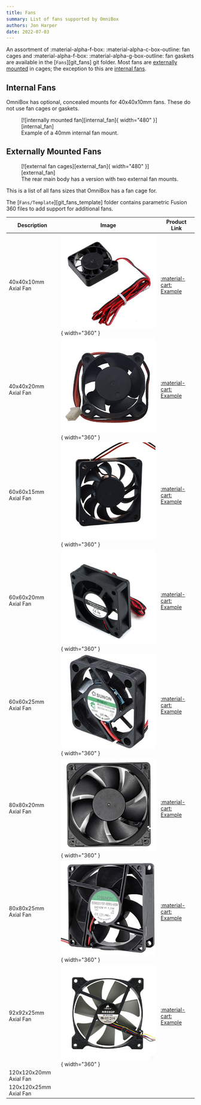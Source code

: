 ```yaml
---
title: Fans
summary: List of fans supported by OmniBox
authors: Jon Harper
date: 2022-07-03
---
```


An assortment of :material-alpha-f-box: :material-alpha-c-box-outline: fan cages and :material-alpha-f-box: :material-alpha-g-box-outline: fan gaskets are available in the [`Fans`][git_fans] git folder. Most fans are [externally mounted](#externally-mounted-fans) in cages; the exception to this are [internal fans](#internal-fans).

## Internal Fans

OmniBox has optional, concealed mounts for 40x40x10mm fans. These do not use fan cages or gaskets.

<figure markdown>
  [![internally mounted fan][internal_fan]{ width="480" }][internal_fan]  
  <figcaption>Example of a 40mm internal fan mount.</figcaption>
</figure>

## Externally Mounted Fans

<figure markdown>
  [![external fan cages][external_fan]{ width="480" }][external_fan]
  <figcaption>The rear main body has a version with two external fan mounts.</figcaption>
</figure>

This is a list of all fans sizes that OmniBox has a fan cage for.

The [`Fans/Template`][git_fans_template] folder contains parametric Fusion 360 files to add support for additional fans.

| Description | Image | Product Link |
|---|---|---|
| 40x40x10mm Axial Fan | ![4010 axial fan][img_4010]{ width="360" } | [:material-cart: Example][1] |
| 40x40x20mm Axial Fan | ![4020 axial fan][img_4020]{ width="360" } | [:material-cart: Example][2] |
| 60x60x15mm Axial Fan | ![6015 axial fan][img_6015]{ width="360" } | [:material-cart: Example][3] |
| 60x60x20mm Axial Fan | ![6020 axial fan][img_6020]{ width="360" } | [:material-cart: Example][4] |
| 60x60x25mm Axial Fan | ![6025 axial fan][img_6025]{ width="360" } | [:material-cart: Example][7] |
| 80x80x20mm Axial Fan | ![8020 axial fan][img_8020]{ width="360" } | [:material-cart: Example][8] |
| 80x80x25mm Axial Fan | ![8025 axial fan][img_8025]{ width="360" } | [:material-cart: Example][5] |
| 92x92x25mm Axial Fan | ![92mm axial fan][img_9225]{ width="360" } | [:material-cart: Example][9] |
| 120x120x20mm Axial Fan | | |
| 120x120x25mm Axial Fan | | |

[1]: https://www.amazon.com/WINSINN-Ender-Upgrade-Bearing-CR-10S/dp/B08R9JRTCT/
[2]: https://www.amazon.com/Wathai-40x40x20mm-40mm-Burshless-Cooling/dp/B07PYWVPMY
[3]: https://www.amazon.com/Security-01-Bearing-Brushless-Cooling-AV-F6015MB/dp/B071G2T6DV 
[4]: https://www.amazon.com/Wathai-60mm-Cooling-Brushless-Cooler/dp/B07NRYLRDZ
[5]: https://www.amazon.com/Security-01-Bearing-Brushless-Cooling-AV-F8025MB/dp/B071WLX5JZ
[7]: https://www.amazon.com/Wathai-60mm-25mm-Brushless-Cooling/dp/B07Q2JWNFX
[8]: https://www.amazon.com/GDSTIME-Brushless-Cooling-Sleeve-Bearing/dp/B07MDYBSGR
[9]: https://www.amazon.com/GDSTIME-90x90x25mm-Inches-Brushless-Cooling/dp/B07LFZKCC6

[external_fan]: ../img/components/external_fan.png
[internal_fan]: ../img/components/internal_fan.png

[img_4010]: ../img/parts/fan_4010.jpg
[img_4020]: ../img/parts/fan_4020.jpg
[img_6015]: ../img/parts/fan_6015.jpg
[img_6020]: ../img/parts/fan_6020.jpg
[img_6025]: ../img/parts/fan_6025.jpg
[img_8020]: ../img/parts/fan_8020.jpg
[img_8025]: ../img/parts/fan_8025.jpg
[img_9225]: ../img/parts/fan_9225.jpg
<!-- [img_12020]: 
[img_12025]:  -->